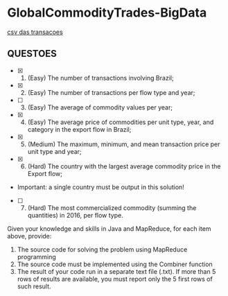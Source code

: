 # GlobalCommodityTrades-BigData

[csv das transacoes](https://drive.google.com/file/d/1uYmvYvXD8fUK54ouqEXfw3qdg2uSwm_z/view?usp=share_link)

## QUESTOES

- [X] 1. (Easy) The number of transactions involving Brazil;

- [X] 2. (Easy) The number of transactions per flow type and year;

- [ ] 3. (Easy) The average of commodity values per year;

- [X] 4. (Easy) The average price of commodities per unit type, year, and category in the export flow
in Brazil;

- [X] 5. (Medium) The maximum, minimum, and mean transaction price per unit type and year;

- [X] 6. (Hard) The country with the largest average commodity price in the Export flow;
 - Important: a single country must be output in this solution!

- [ ] 7. (Hard) The most commercialized commodity (summing the quantities) in 2016, per flow
type.


Given your knowledge and skills in Java and MapReduce, for each item above, provide:
1. The source code for solving the problem using MapReduce programming
2. The source code must be implemented using the Combiner function
3. The result of your code run in a separate text file (.txt). If more than 5 rows of results are available, you must report only the 5 first rows of such result.
